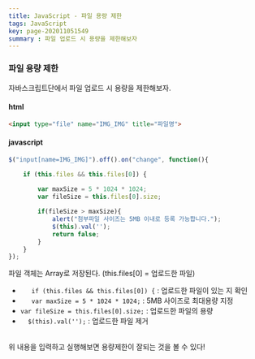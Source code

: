 ```yaml
---
title: JavaScript - 파일 용량 제한
tags: JavaScript
key: page-202011051549
summary : 파일 업로드 시 용량을 제한해보자
---
```


### 파일 용량 제한
자바스크립트단에서 파일 업로드 시 용량을 제한해보자.

#### html
```html
<input type="file" name="IMG_IMG" title="파일명">
```

#### javascript
```javascript
$("input[name=IMG_IMG]").off().on("change", function(){

	if (this.files && this.files[0]) {
		
		var maxSize = 5 * 1024 * 1024;
		var fileSize = this.files[0].size;

		if(fileSize > maxSize){
			alert("첨부파일 사이즈는 5MB 이내로 등록 가능합니다.");
			$(this).val(''); 
			return false;
		}
	} 
});
```
파일 객체는 Array로 저장된다. (this.files[0] = 업로드한 파일) <br/>
- ```	if (this.files && this.files[0]) {``` : 업로드한 파일이 있는 지 확인 <br/>
- ```	var maxSize = 5 * 1024 * 1024;``` : 5MB 사이즈로 최대용량 지정<br/>
- ``` var fileSize = this.files[0].size; ``` : 업로드한 파일의 용량 <br/>
- ```	$(this).val(''); ``` : 업로드한 파일 제거

<br/>
위 내용을 입력하고 실행해보면 용량제한이 잘되는 것을 볼 수 있다!
<br/>
<br/>
<br/>
